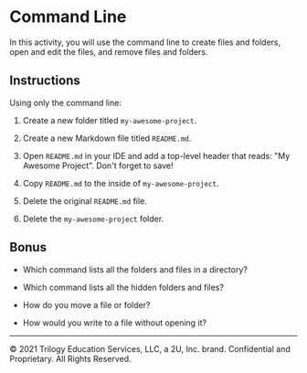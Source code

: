 # Command Line

In this activity, you will use the command line to create files and folders, open and edit the files, and remove files and folders.

## Instructions

Using only the command line:

1. Create a new folder titled `my-awesome-project`.
<!-- mkdir my-awsome-project-->

2. Create a new Markdown file titled `README.md`.
<!-- touch README.md -->

3. Open `README.md` in your IDE and add a top-level header that reads: "My Awesome Project". Don't forget to save!

4. Copy `README.md` to the inside of `my-awesome-project`.
<!-- cp README.md my-awesome-project/README.md -->

5. Delete the original `README.md` file.
<!-- rm README.md -->
<!-- there is a README.md inside of the my-awesome-project folder -->

6. Delete the `my-awesome-project` folder.
<!-- rmdir  -->
<!-- rm -r deletes a folder with files within it -->

## Bonus

* Which command lists all the folders and files in a directory?
<!-- ls -->
* Which command lists all the hidden folders and files?
<!-- ls -as -->
* How do you move a file or folder?
<!-- mv nameoftheFolderorFileyouwanttomove -->
* How would you write to a file without opening it?

---
© 2021 Trilogy Education Services, LLC, a 2U, Inc. brand. Confidential and Proprietary. All Rights Reserved.